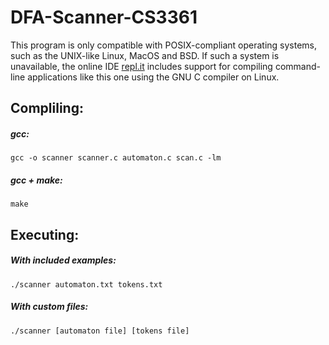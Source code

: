 # DFA-Scanner-CS3361
This program is only compatible with POSIX-compliant operating systems, such as the UNIX-like Linux, MacOS and BSD. If such a system is unavailable, the online IDE [repl.it](https://repl.it/languages/c) includes support for compiling command-line applications like this one using the GNU C compiler on Linux.

## Compliling:

##### **gcc:**
`gcc -o scanner scanner.c automaton.c scan.c -lm`

##### **gcc + make:**
`make`

## Executing:

##### **With included examples:**
`./scanner automaton.txt tokens.txt`

##### **With custom files:**
`./scanner [automaton file] [tokens file]`
